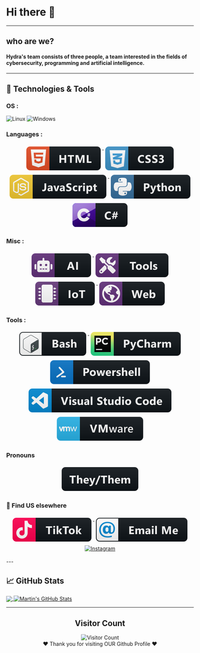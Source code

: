 # Hi there 👋

---

## who are we?

#### Hydra's team consists of three people, a team interested in the fields of cybersecurity, programming and artificial intelligence.

---

## 🔧 Technologies & Tools

### OS :

![Linux](https://img.shields.io/badge/OS-%20Linux-yellow?style=for-the-badge&logo=Linux)
![Windows](https://img.shields.io/badge/OS-%20Windows-red?style=for-the-badge&logo=windows)

<!--<img src="https://raw.githubusercontent.com/MikeCodesDotNET/MikeCodesDotNET/a8abbf37441f3253f74ea255a47f289208d7568c/Resources/wpf.svg" alt="Windows" style="vertical-align:top; margin:4px">-->

### Languages :
<p align="center">
<a href="#">
<img src="https://raw.githubusercontent.com/MikeCodesDotNET/ColoredBadges/master/svg/dev/languages/html.svg" alt="html" style="vertical-align:top; margin:6px 4px">
</a>
<a href="#">
<img src="https://raw.githubusercontent.com/MikeCodesDotNET/ColoredBadges/master/svg/dev/languages/css3.svg" alt="css3" style="vertical-align:top; margin:6px 4px">
</a>
<a href="#">
<img src="https://raw.githubusercontent.com/MikeCodesDotNET/ColoredBadges/master/svg/dev/languages/js.svg" alt="js" style="vertical-align:top; margin:6px 4px">
</a>
<a href="#">
<img src="https://raw.githubusercontent.com/MikeCodesDotNET/ColoredBadges/master/svg/dev/languages/python.svg" alt="python" style="vertical-align:top; margin:6px 4px">
</a>  
<a href="#">
<img src="https://raw.githubusercontent.com/MikeCodesDotNET/ColoredBadges/master/svg/dev/languages/csharp.svg" alt="csharp" style="vertical-align:top; margin:6px 4px">
</a>  
</p>

### Misc :
<p align="center">
<a href="#">
<img src="https://raw.githubusercontent.com/MikeCodesDotNET/ColoredBadges/master/svg/dev/misc/ai.svg" alt="ai" style="vertical-align:top; margin:6px 4px">     </a>  
<a href="#">
<img src="https://raw.githubusercontent.com/MikeCodesDotNET/ColoredBadges/master/svg/dev/misc/tools.svg" alt="tools" style="vertical-align:top; margin:6px 4px">
</a>  
<a href="#">   
<img src="https://raw.githubusercontent.com/MikeCodesDotNET/ColoredBadges/master/svg/dev/misc/iot.svg" alt="iot" style="vertical-align:top; margin:6px 4px">
</a>  

<a href="#">
<img src="https://raw.githubusercontent.com/MikeCodesDotNET/ColoredBadges/master/svg/dev/misc/web.svg" alt="web" style="vertical-align:top; margin:6px 4px">
</a>  
</p>

### Tools :
<p align="center">
<a href="#">
    <img src="https://raw.githubusercontent.com/MikeCodesDotNET/ColoredBadges/master/svg/dev/tools/bash.svg" alt="bash" style="vertical-align:top; margin:6px 4px">
</a> 
<a href="#">
    <img src="https://raw.githubusercontent.com/MikeCodesDotNET/ColoredBadges/master/svg/dev/tools/jetbrains_pycharm.svg" alt="jetbrains_pycharm" style="vertical-align:top; margin:6px 4px">
</a> 
<a href="#">
    <img src="https://raw.githubusercontent.com/MikeCodesDotNET/ColoredBadges/master/svg/dev/tools/powershell.svg" alt="powershell" style="vertical-align:top; margin:6px 4px">
</a> 
<a href="#">
    <img src="https://raw.githubusercontent.com/MikeCodesDotNET/ColoredBadges/master/svg/dev/tools/visualstudio_code.svg" alt="visualstudio_code" style="vertical-align:top; margin:6px 4px">
</a> 


<a href="#">
    <img src="https://raw.githubusercontent.com/MikeCodesDotNET/ColoredBadges/master/svg/dev/tools/vmware.svg" alt="vmware" style="vertical-align:top; margin:6px 4px">
</a> 
</p>

### Pronouns 
<p align="center">
   <a href="#">
    <img src="https://raw.githubusercontent.com/MikeCodesDotNET/ColoredBadges/master/svg/pronouns/theythem.svg" alt="they / them" style="vertical-align:top; margin:6px 4px">
  </a>  
</p> 

### 📢 Find US elsewhere
<p align="center">
    </a>    <a href="https://www.tiktok.com/@.hydrateam">
    <img src="https://raw.githubusercontent.com/MikeCodesDotNET/ColoredBadges/master/svg/social/tiktok.svg" alt="tiktok" style="vertical-align:top; margin:6px 4px">
  </a> 
  <a href="secret">
    <img src="https://raw.githubusercontent.com/MikeCodesDotNET/ColoredBadges/master/svg/social/email_me.svg" alt="email_me" style="vertical-align:top; margin:6px 4px">
  </a>  
  <a href="https://www.instagram.com/hydra3team/">
    <img src="https://raw.githubusercontent.com/MikeCodesDotNET/MikeCodesDotNET/a8abbf37441f3253f74ea255a47f289208d7568c/Resources/instagram.svg" alt="Instagram" style="vertical-align:top; margin:4px">
  </a>



</p>
---

## &#x1f4c8; GitHub Stats

<a href="https://github.com/Hydra3Team/Hydra3Team">
<img align="center" src="https://github-readme-stats.vercel.app/api/top-langs/?username=Hydra3Team&title_color=ffffff&text_color=c9cacc&icon_color=2bbc8a&bg_color=1d1f21&langs_count=3" />
</a>
<a href="https://github.com/Hydra3Team/Hydra3Team">
    <img align="center" src="https://github-readme-stats.vercel.app/api?username=Hydra3Team&show_icons=true&line_height=27&count_private=true&title_color=ffffff&text_color=c9cacc&icon_color=2bbc8a&bg_color=1d1f21" alt="Martin's GitHub Stats" />
</a>

---

<div align="center">

## Visitor Count
![Visitor Count](https://profile-counter.glitch.me/{Hydra3Team}/count.svg)
<br>
❤️ Thank you for visiting OUR Github Profile ❤️
</div>
